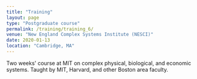 ```yaml
---
title: "Training"
layout: page
type: "Postgraduate course"
permalink: /training/training_6/
venue: "New England Complex Systems Institute (NESCI)"
date: 2020-01-13
location: "Cambridge, MA"
---
```


Two weeks' course at MIT on complex physical, biological, and economic systems. Taught by MIT, Harvard, and other Boston area faculty. 
